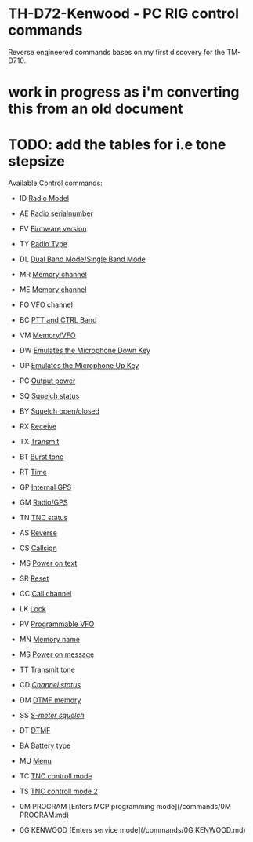 # TH-D72-Kenwood - PC RIG control commands

Reverse engineered commands bases on my first discovery for the TM-D710.

# work in progress as i'm converting this from an old document
# TODO: add the tables for i.e tone stepsize 

Available Control commands:


- ID	[Radio Model](/commands/ID.md)

- AE	[Radio serialnumber](/commands/AE.md)

- FV	[Firmware version](/commands/FV.md)

- TY	[Radio Type](/commands/TY.md)

- DL	[Dual Band Mode/Single Band Mode](/commands/DL.md)

- MR	[Memory channel](/commands/MR.md)

- ME	[Memory channel](/commands/ME.md)

- FO	[VFO channel](/commands/FO.md)

- BC	[PTT and CTRL Band](/commands/BC.md)

- VM	[Memory/VFO](/commands/VM.md)

- DW	[Emulates the Microphone Down Key](/commands/DW.md)

- UP	[Emulates the Microphone Up Key](/commands/UP.md)

- PC	[Output power](/commands/PC.md)

- SQ	[Squelch status](/commands/SQ.md)

- BY	[Squelch open/closed](/commands/BY.md)

- RX	[Receive](/commands/RX.md)

- TX	[Transmit](/commands/TX.md)

- BT	[Burst tone](/commands/BT.md)

- RT	[Time](/commands/RT.md)

- GP	[Internal GPS](/commands/GP.md)

- GM	[Radio/GPS](/commands/GM.md)

- TN	[TNC status](/commands/TN.md)

- AS	[Reverse](/commands/AS.md)

- CS	[Callsign](/commands/CS.md)

- MS	[Power on text](/commands/MS.md)

- SR	[Reset](/commands/SR.md)

- CC	[Call channel](/commands/CC.md)

- LK	[Lock](/commands/LK.md)

- PV	[Programmable VFO](/commands/PV.md)

- MN	[Memory name](/commands/MN.md)

- MS	[Power on message](/commands/MS.md)

- TT	[Transmit tone](/commands/TT.md)

- CD	[*Channel status*](/commands/CD.md)

- DM	[DTMF memory](/commands/DM.md)

- SS	[*S-meter squelch*](/commands/SS.md)

- DT	[DTMF](/commands/DT.md)

- BA	[Battery type](/commands/BA.md)

- MU	[Menu](/commands/MU.md)

- TC	[TNC controll mode](/commands/TC.md)

- TS	[TNC controll mode 2](/commands/TS.md)

- 0M PROGRAM	[Enters MCP programming mode](/commands/0M PROGRAM.md)

- 0G KENWOOD	[Enters service mode](/commands/0G KENWOOD.md)
